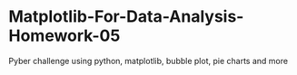 # Matplotlib-For-Data-Analysis-Homework-05
Pyber challenge using python, matplotlib, bubble plot, pie charts and more
